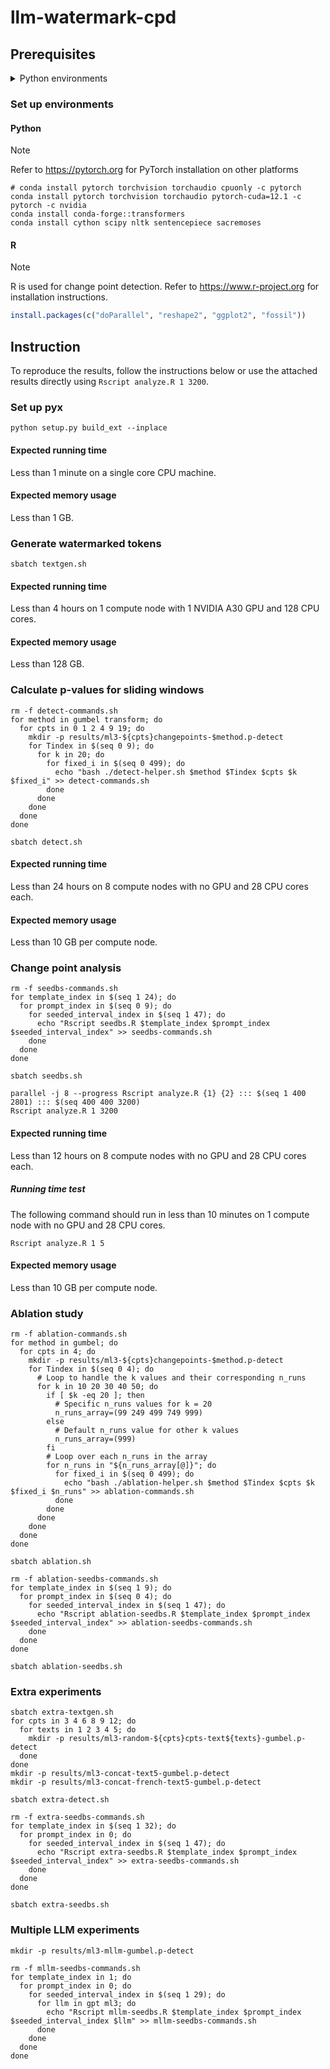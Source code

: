 # llm-watermark-cpd

## Prerequisites

<details closed>
<summary>Python environments</summary>

-   Cython==3.0.10
-   datasets==2.19.1
-   huggingface_hub==0.23.0
-   nltk==3.8.1
-   numpy==1.26.4
-   sacremoses==0.0.53
-   scipy==1.13.0
-   sentencepiece==0.2.0
-   tokenizers==0.19.1
-   torch==2.3.0.post100
-   torchaudio==2.3.0
-   torchvision==0.18.0
-   tqdm==4.66.4
-   transformers==4.40.2

</details>

### Set up environments

#### Python

> [!NOTE]
> Refer to https://pytorch.org for PyTorch installation on other platforms

```shell
# conda install pytorch torchvision torchaudio cpuonly -c pytorch
conda install pytorch torchvision torchaudio pytorch-cuda=12.1 -c pytorch -c nvidia
conda install conda-forge::transformers
conda install cython scipy nltk sentencepiece sacremoses
```

#### R

> [!NOTE]
> R is used for change point detection. Refer to https://www.r-project.org for
> installation instructions.

```r
install.packages(c("doParallel", "reshape2", "ggplot2", "fossil"))
```

## Instruction

To reproduce the results, follow the instructions below or use the attached
results directly using `Rscript analyze.R 1 3200`.

### Set up pyx

```shell
python setup.py build_ext --inplace
```

#### Expected running time

Less than 1 minute on a single core CPU machine.

#### Expected memory usage

Less than 1 GB.

### Generate watermarked tokens

```shell
sbatch textgen.sh
```

#### Expected running time

Less than 4 hours on 1 compute node with 1 NVIDIA A30 GPU and 128 CPU cores.

#### Expected memory usage

Less than 128 GB.

### Calculate p-values for sliding windows

```shell
rm -f detect-commands.sh
for method in gumbel transform; do
  for cpts in 0 1 2 4 9 19; do
    mkdir -p results/ml3-${cpts}changepoints-$method.p-detect
    for Tindex in $(seq 0 9); do
      for k in 20; do
        for fixed_i in $(seq 0 499); do
          echo "bash ./detect-helper.sh $method $Tindex $cpts $k $fixed_i" >> detect-commands.sh
        done
      done
    done
  done
done

sbatch detect.sh
```

#### Expected running time

Less than 24 hours on 8 compute nodes with no GPU and 28 CPU cores each.

#### Expected memory usage

Less than 10 GB per compute node.

### Change point analysis

```shell
rm -f seedbs-commands.sh
for template_index in $(seq 1 24); do
  for prompt_index in $(seq 0 9); do
    for seeded_interval_index in $(seq 1 47); do
      echo "Rscript seedbs.R $template_index $prompt_index $seeded_interval_index" >> seedbs-commands.sh
    done
  done
done

sbatch seedbs.sh
```

```shell
parallel -j 8 --progress Rscript analyze.R {1} {2} ::: $(seq 1 400 2801) ::: $(seq 400 400 3200)
Rscript analyze.R 1 3200
```

#### Expected running time

Less than 12 hours on 8 compute nodes with no GPU and 28 CPU cores each.

##### Running time test

The following command should run in less than 10 minutes on 1 compute node
with no GPU and 28 CPU cores.

```shell
Rscript analyze.R 1 5
```

#### Expected memory usage

Less than 10 GB per compute node.

### Ablation study

```shell
rm -f ablation-commands.sh
for method in gumbel; do
  for cpts in 4; do
    mkdir -p results/ml3-${cpts}changepoints-$method.p-detect
    for Tindex in $(seq 0 4); do
      # Loop to handle the k values and their corresponding n_runs
      for k in 10 20 30 40 50; do
        if [ $k -eq 20 ]; then
          # Specific n_runs values for k = 20
          n_runs_array=(99 249 499 749 999)
        else
          # Default n_runs value for other k values
          n_runs_array=(999)
        fi
        # Loop over each n_runs in the array
        for n_runs in "${n_runs_array[@]}"; do
          for fixed_i in $(seq 0 499); do
            echo "bash ./ablation-helper.sh $method $Tindex $cpts $k $fixed_i $n_runs" >> ablation-commands.sh
          done
        done
      done
    done
  done
done

sbatch ablation.sh

rm -f ablation-seedbs-commands.sh
for template_index in $(seq 1 9); do
  for prompt_index in $(seq 0 4); do
    for seeded_interval_index in $(seq 1 47); do
      echo "Rscript ablation-seedbs.R $template_index $prompt_index $seeded_interval_index" >> ablation-seedbs-commands.sh
    done
  done
done

sbatch ablation-seedbs.sh
```

### Extra experiments

```shell
sbatch extra-textgen.sh
for cpts in 3 4 6 8 9 12; do
  for texts in 1 2 3 4 5; do
    mkdir -p results/ml3-random-${cpts}cpts-text${texts}-gumbel.p-detect
  done
done
mkdir -p results/ml3-concat-text5-gumbel.p-detect
mkdir -p results/ml3-concat-french-text5-gumbel.p-detect

sbatch extra-detect.sh

rm -f extra-seedbs-commands.sh
for template_index in $(seq 1 32); do
  for prompt_index in 0; do
    for seeded_interval_index in $(seq 1 47); do
      echo "Rscript extra-seedbs.R $template_index $prompt_index $seeded_interval_index" >> extra-seedbs-commands.sh
    done
  done
done

sbatch extra-seedbs.sh
```

### Multiple LLM experiments

```shell
mkdir -p results/ml3-mllm-gumbel.p-detect

rm -f mllm-seedbs-commands.sh
for template_index in 1; do
  for prompt_index in 0; do
    for seeded_interval_index in $(seq 1 29); do
      for llm in gpt ml3; do
        echo "Rscript mllm-seedbs.R $template_index $prompt_index $seeded_interval_index $llm" >> mllm-seedbs-commands.sh
      done
    done
  done
done
```
